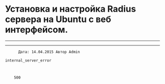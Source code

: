 #                 	Установка и настройка Radius сервера на Ubuntu с веб интерфейсом.                	  
***            ***

			
            
		

    




	
    	  Дата: 14.04.2015 Автор Admin  
	
    internal_server_error
    
    
    
        500
    
